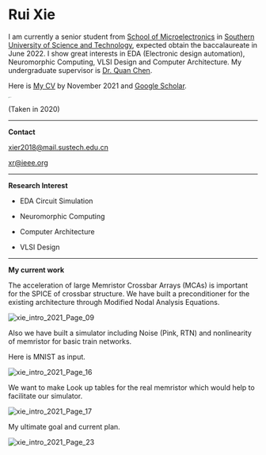 # Rui Xie  

I am currently a senior student from [<u>School of Microelectronics</u>]( https://sme.sustech.edu.cn/en/) in [<u>Southern University of Science and Technology</u>]( https://www.sustech.edu.cn/en/), expected obtain the baccalaureate in June 2022. I show great interests in EDA (Electronic design automation), Neuromorphic Computing, VLSI Design and Computer Architecture. My undergraduate supervisor is [<u>Dr. Quan Chen</u>]( https://faculty.sustech.edu.cn/chenq3/en/).

Here is <u>[My CV](doc/xie_cv.pdf)</u> by November 2021 and <u>[Google Scholar]( https://scholar.google.com/citations?user=kFFMzkQAAAAJ&amp;amp;hl=en)</u>.

<img src="https://cdn.jsdelivr.net/gh/Mi5sssss/blog_image@main/RRAM-Simulation/xie2021.iplwdpc3fjk.jpg" alt="xie2021" style="zoom:10%;" />

(Taken in 2020)

---

**Contact**

xier2018@mail.sustech.edu.cn  

xr@ieee.org

***

**Research Interest**

- EDA Circuit Simulation

- Neuromorphic Computing
- Computer Architecture
- VLSI Design

***

**My current work**

The acceleration of large Memristor Crossbar Arrays (MCAs) is important for the SPICE of crossbar structure. We have built a preconditioner for the existing architecture through Modified Nodal Analysis Equations.

![xie_intro_2021_Page_09](https://cdn.jsdelivr.net/gh/Mi5sssss/blog_image@main/RRAM-Simulation/xie_intro_2021_Page_09.2d0dj2bb0dog.jpg)



Also we have built a simulator including Noise (Pink, RTN) and nonlinearity of memristor for basic train networks.

Here is MNIST as input.

![xie_intro_2021_Page_16](https://cdn.jsdelivr.net/gh/Mi5sssss/blog_image@main/RRAM-Simulation/xie_intro_2021_Page_16.7ihbgnqlnfs0.jpg)

We want to make Look up tables for the real memristor which would help to facilitate our simulator.

![xie_intro_2021_Page_17](https://cdn.jsdelivr.net/gh/Mi5sssss/blog_image@main/RRAM-Simulation/xie_intro_2021_Page_17.3ulognnu4o00.jpg)

My ultimate goal and current plan.

![xie_intro_2021_Page_23](https://cdn.jsdelivr.net/gh/Mi5sssss/blog_image@main/RRAM-Simulation/xie_intro_2021_Page_23.6eebtn5qis00.jpg)